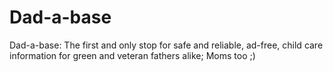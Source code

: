 # Dad-a-base
Dad-a-base: The first and only stop for safe and reliable, ad-free, child care information for green and veteran fathers alike; Moms too ;)
